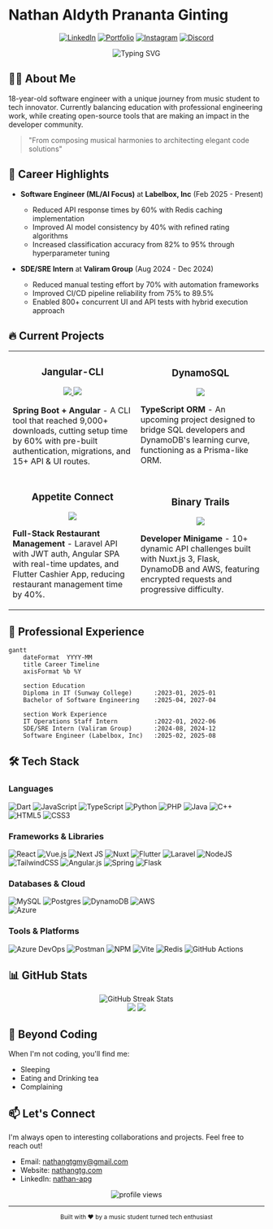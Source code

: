 # Nathan Aldyth Prananta Ginting

<div align="center">
  
  [![LinkedIn](https://custom-icon-badges.demolab.com/badge/LinkedIn-0A66C2?logo=linkedin-white&logoColor=fff)](https://linkedin.com/in/nathan-apg)
  [![Portfolio](https://img.shields.io/badge/Portfolio-000000?style=flat&logo=vercel&logoColor=white)](https://nathangtg.com)
  [![Instagram](https://img.shields.io/badge/Instagram-%23E4405F.svg?logo=Instagram&logoColor=white)](https://instagram.com/nathan_apg)
  [![Discord](https://img.shields.io/badge/Discord-%237289DA.svg?logo=discord&logoColor=white)](https://discord.gg/_nathang)

  <img src="https://readme-typing-svg.herokuapp.com?font=Fira+Code&pause=1000&color=3584E4&center=true&vCenter=true&width=435&lines=Software+Engineer;ML%2FAI+Enthusiast;From+Music+Notes+to+Code+Blocks" alt="Typing SVG" />
  
</div>

## 👨‍💻 About Me

18-year-old software engineer with a unique journey from music student to tech innovator. Currently balancing education with professional engineering work, while creating open-source tools that are making an impact in the developer community.

> "From composing musical harmonies to architecting elegant code solutions"

## 🚀 Career Highlights

- **Software Engineer (ML/AI Focus)** at **Labelbox, Inc** (Feb 2025 - Present)
  - Reduced API response times by 60% with Redis caching implementation
  - Improved AI model consistency by 40% with refined rating algorithms
  - Increased classification accuracy from 82% to 95% through hyperparameter tuning

- **SDE/SRE Intern** at **Valiram Group** (Aug 2024 - Dec 2024)
  - Reduced manual testing effort by 70% with automation frameworks
  - Improved CI/CD pipeline reliability from 75% to 89.5%
  - Enabled 800+ concurrent UI and API tests with hybrid execution approach

## 🔥 Current Projects

<div align="center">
  <table>
    <tr>
      <td width="50%">
        <h3 align="center">Jangular-CLI</h3>
        <div align="center">
          <a href="https://github.com/nathangtg/jangular-cli" target="_blank">
            <img src="https://img.shields.io/badge/CODE-ff9?style=for-the-badge&logo=github&logoColor=black">
          </a>
          <a href="https://www.npmjs.com/package/jangular-cli" target="_blank">
            <img src="https://img.shields.io/badge/NPM-cc3534?style=for-the-badge&logo=npm&logoColor=white">
          </a>
        </div>
        <p><strong>Spring Boot + Angular</strong> - A CLI tool that reached 9,000+ downloads, cutting setup time by 60% with pre-built authentication, migrations, and 15+ API & UI routes.</p>
      </td>
      <td width="50%">
        <h3 align="center">DynamoSQL</h3>
        <div align="center">
          <a href="#" target="_blank">
            <img src="https://img.shields.io/badge/COMING SOON-2F3437?style=for-the-badge&logo=amazon-dynamodb&logoColor=white">
          </a>
        </div>
        <p><strong>TypeScript ORM</strong> - An upcoming project designed to bridge SQL developers and DynamoDB's learning curve, functioning as a Prisma-like ORM.</p>
      </td>
    </tr>
    <tr>
      <td width="50%">
        <h3 align="center">Appetite Connect</h3>
        <div align="center">
          <a href="https://github.com/nathangtg/appetite-ui-angular" target="_blank">
            <img src="https://img.shields.io/badge/Laravel-ff2d20?style=for-the-badge&logo=laravel&logoColor=white">
          </a>
        </div>
        <p><strong>Full-Stack Restaurant Management</strong> - Laravel API with JWT auth, Angular SPA with real-time updates, and Flutter Cashier App, reducing restaurant management time by 40%.</p>
      </td>
      <td width="50%">
        <h3 align="center">Binary Trails</h3>
        <div align="center">
          <a href="https://github.com/nathangtg/binary-trail" target="_blank">
            <img src="https://img.shields.io/badge/Play-40c463?style=for-the-badge&logo=v&logoColor=white">
          </a>
        </div>
        <p><strong>Developer Minigame</strong> - 10+ dynamic API challenges built with Nuxt.js 3, Flask, DynamoDB and AWS, featuring encrypted requests and progressive difficulty.</p>
      </td>
    </tr>
  </table>
</div>

## 💼 Professional Experience

```mermaid
gantt
    dateFormat  YYYY-MM
    title Career Timeline
    axisFormat %b %Y
    
    section Education
    Diploma in IT (Sunway College)      :2023-01, 2025-01
    Bachelor of Software Engineering    :2025-04, 2027-04
    
    section Work Experience
    IT Operations Staff Intern          :2022-01, 2022-06
    SDE/SRE Intern (Valiram Group)      :2024-08, 2024-12
    Software Engineer (Labelbox, Inc)   :2025-02, 2025-08
```

## 🛠️ Tech Stack

### Languages
![Dart](https://img.shields.io/badge/dart-%230175C2.svg?style=for-the-badge&logo=dart&logoColor=white) 
![JavaScript](https://img.shields.io/badge/javascript-%23323330.svg?style=for-the-badge&logo=javascript&logoColor=%23F7DF1E) 
![TypeScript](https://img.shields.io/badge/typescript-%23007ACC.svg?style=for-the-badge&logo=typescript&logoColor=white) 
![Python](https://img.shields.io/badge/python-3670A0?style=for-the-badge&logo=python&logoColor=ffdd54) 
![PHP](https://img.shields.io/badge/php-%23777BB4.svg?style=for-the-badge&logo=php&logoColor=white) 
![Java](https://img.shields.io/badge/java-%23ED8B00.svg?style=for-the-badge&logo=openjdk&logoColor=white) 
![C++](https://img.shields.io/badge/c++-%2300599C.svg?style=for-the-badge&logo=c%2B%2B&logoColor=white) 
![HTML5](https://img.shields.io/badge/html5-%23E34F26.svg?style=for-the-badge&logo=html5&logoColor=white) 
![CSS3](https://img.shields.io/badge/css3-%231572B6.svg?style=for-the-badge&logo=css3&logoColor=white)

### Frameworks & Libraries
![React](https://img.shields.io/badge/react-%2320232a.svg?style=for-the-badge&logo=react&logoColor=%2361DAFB) 
![Vue.js](https://img.shields.io/badge/vue.js-%2335495e.svg?style=for-the-badge&logo=vuedotjs&logoColor=%234FC08D) 
![Next JS](https://img.shields.io/badge/Next-black?style=for-the-badge&logo=next.js&logoColor=white) 
![Nuxt](https://img.shields.io/badge/Nuxt-002E3B?style=for-the-badge&logo=nuxtdotjs&logoColor=#00DC82) 
![Flutter](https://img.shields.io/badge/Flutter-%2302569B.svg?style=for-the-badge&logo=Flutter&logoColor=white) 
![Laravel](https://img.shields.io/badge/laravel-%23FF2D20.svg?style=for-the-badge&logo=laravel&logoColor=white) 
![NodeJS](https://img.shields.io/badge/node.js-6DA55F?style=for-the-badge&logo=node.js&logoColor=white) 
![TailwindCSS](https://img.shields.io/badge/tailwindcss-%2338B2AC.svg?style=for-the-badge&logo=tailwind-css&logoColor=white) 
![Angular.js](https://img.shields.io/badge/angular.js-%23E23237.svg?style=for-the-badge&logo=angularjs&logoColor=white) 
![Spring](https://img.shields.io/badge/spring-%236DB33F.svg?style=for-the-badge&logo=spring&logoColor=white)
![Flask](https://img.shields.io/badge/flask-%23000.svg?style=for-the-badge&logo=flask&logoColor=white)

### Databases & Cloud
![MySQL](https://img.shields.io/badge/mysql-%2300000f.svg?style=for-the-badge&logo=mysql&logoColor=white) 
![Postgres](https://img.shields.io/badge/postgres-%23316192.svg?style=for-the-badge&logo=postgresql&logoColor=white) 
![DynamoDB](https://img.shields.io/badge/dynamodb-%23040509.svg?style=for-the-badge&logo=amazon-dynamodb&logoColor=white)
![AWS](https://img.shields.io/badge/AWS-%23FF9900.svg?style=for-the-badge&logo=amazon-aws&logoColor=white)  
![Azure](https://img.shields.io/badge/azure-%230072C6.svg?style=for-the-badge&logo=microsoftazure&logoColor=white)

### Tools & Platforms
![Azure DevOps](https://img.shields.io/badge/Azure_DevOps-0078D7?style=for-the-badge&logo=azure-devops&logoColor=white) 
![Postman](https://img.shields.io/badge/Postman-FF6C37?style=for-the-badge&logo=postman&logoColor=white) 
![NPM](https://img.shields.io/badge/NPM-%23CB3837.svg?style=for-the-badge&logo=npm&logoColor=white) 
![Vite](https://img.shields.io/badge/vite-%23646CFF.svg?style=for-the-badge&logo=vite&logoColor=white)
![Redis](https://img.shields.io/badge/redis-%23DD0031.svg?style=for-the-badge&logo=redis&logoColor=white)
![GitHub Actions](https://img.shields.io/badge/github%20actions-%232671E5.svg?style=for-the-badge&logo=githubactions&logoColor=white)

## 📊 GitHub Stats

<div align="center">
  <img src="https://github-readme-streak-stats.herokuapp.com/?user=nathangtg&theme=radical&hide_border=false" alt="GitHub Streak Stats" />
</div>

<div align="center">
  <img src="http://github-profile-summary-cards.vercel.app/api/cards/repos-per-language?username=nathangtg&theme=radical" />
  <img src="http://github-profile-summary-cards.vercel.app/api/cards/most-commit-language?username=nathangtg&theme=radical" />
</div>

## 🎵 Beyond Coding

When I'm not coding, you'll find me:
- Sleeping
- Eating and Drinking tea
- Complaining

## 📫 Let's Connect

I'm always open to interesting collaborations and projects. Feel free to reach out!

- Email: nathangtgmy@gmail.com
- Website: [nathangtg.com](https://nathangtg.com)
- LinkedIn: [nathan-apg](https://linkedin.com/in/nathan-apg)

<div align="center">
  <img src="https://komarev.com/ghpvc/?username=nathangtg&label=Profile%20views&color=0e75b6&style=flat" alt="profile views" />
</div>

---

<div align="center">
  <sub>Built with ❤️ by a music student turned tech enthusiast</sub>
</div>
